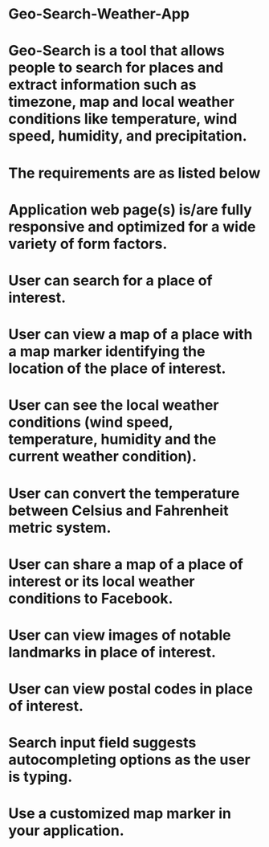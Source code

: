 # Geo-Search-Weather-App
# Geo-Search is a tool that allows people to search for places and extract information such as timezone, map and local weather conditions like temperature, wind speed, humidity, and precipitation.
# The requirements are as listed below
# Application web page(s) is/are fully responsive and optimized for a wide variety of form factors.
# User can search for a place of interest.
# User can view a map of a place with a map marker identifying the location of the place of interest.
# User can see the local weather conditions (wind speed, temperature, humidity and the current weather condition).
# User can convert the temperature between Celsius and Fahrenheit metric system.
# User can share a map of a place of interest or its local weather conditions to Facebook.
# User can view images of notable landmarks in place of interest.
# User can view postal codes in place of interest.
# Search input field suggests autocompleting options as the user is typing.
# Use a customized map marker in your application.
